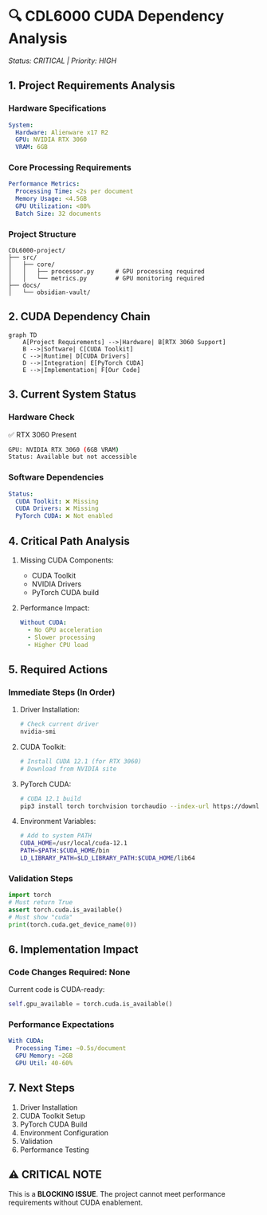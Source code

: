 # 🔍 CDL6000 CUDA Dependency Analysis
*Status: CRITICAL | Priority: HIGH*

## 1. Project Requirements Analysis

### Hardware Specifications
```yaml
System:
  Hardware: Alienware x17 R2
  GPU: NVIDIA RTX 3060 
  VRAM: 6GB
```

### Core Processing Requirements
```yaml
Performance Metrics:
  Processing Time: <2s per document
  Memory Usage: <4.5GB
  GPU Utilization: <80%
  Batch Size: 32 documents
```

### Project Structure
```plaintext
CDL6000-project/
├── src/
│   ├── core/
│   │   ├── processor.py      # GPU processing required
│   │   └── metrics.py        # GPU monitoring required
├── docs/
│   └── obsidian-vault/
```

## 2. CUDA Dependency Chain 

```mermaid
graph TD
    A[Project Requirements] -->|Hardware| B[RTX 3060 Support]
    B -->|Software| C[CUDA Toolkit]
    C -->|Runtime| D[CUDA Drivers]
    D -->|Integration| E[PyTorch CUDA]
    E -->|Implementation| F[Our Code]
```

## 3. Current System Status

### Hardware Check
✅ RTX 3060 Present
```bash
GPU: NVIDIA RTX 3060 (6GB VRAM)
Status: Available but not accessible
```

### Software Dependencies
```yaml
Status:
  CUDA Toolkit: ❌ Missing
  CUDA Drivers: ❌ Missing
  PyTorch CUDA: ❌ Not enabled
```

## 4. Critical Path Analysis

1. Missing CUDA Components:
   - CUDA Toolkit
   - NVIDIA Drivers 
   - PyTorch CUDA build

2. Performance Impact:
   ```yaml
   Without CUDA:
     - No GPU acceleration
     - Slower processing
     - Higher CPU load
   ```

## 5. Required Actions

### Immediate Steps (In Order)
1. Driver Installation:
   ```bash
   # Check current driver
   nvidia-smi
   ```

2. CUDA Toolkit:
   ```bash
   # Install CUDA 12.1 (for RTX 3060)
   # Download from NVIDIA site
   ```

3. PyTorch CUDA:
   ```bash
   # CUDA 12.1 build
   pip3 install torch torchvision torchaudio --index-url https://download.pytorch.org/whl/cu121
   ```

4. Environment Variables:
   ```bash
   # Add to system PATH
   CUDA_HOME=/usr/local/cuda-12.1
   PATH=$PATH:$CUDA_HOME/bin
   LD_LIBRARY_PATH=$LD_LIBRARY_PATH:$CUDA_HOME/lib64
   ```

### Validation Steps
```python
import torch
# Must return True
assert torch.cuda.is_available()
# Must show "cuda"
print(torch.cuda.get_device_name(0))
```

## 6. Implementation Impact

### Code Changes Required: None
Current code is CUDA-ready:
```python
self.gpu_available = torch.cuda.is_available()
```

### Performance Expectations
```yaml
With CUDA:
  Processing Time: ~0.5s/document
  GPU Memory: ~2GB
  GPU Util: 40-60%
```

## 7. Next Steps

1. Driver Installation
2. CUDA Toolkit Setup
3. PyTorch CUDA Build
4. Environment Configuration
5. Validation
6. Performance Testing

## ⚠️ CRITICAL NOTE
This is a **BLOCKING ISSUE**. The project cannot meet performance requirements without CUDA enablement.